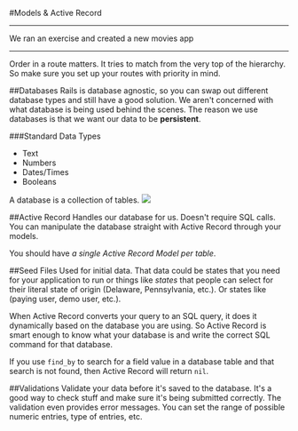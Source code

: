 #Models & Active Record

---
We ran an exercise and created a new movies app

---

Order in a route matters. It tries to match from the very top of the hierarchy. So make sure you set up your routes with priority in mind.

##Databases
Rails is database agnostic, so you can swap out different database types and still have a good solution. We aren't concerned with what database is being used behind the scenes. The reason we use databases is that we want our data to be **persistent**.

###Standard Data Types
* Text
* Numbers
* Dates/Times
* Booleans

A database is a collection of tables.
![](http://andreibondarev.github.io/bewd/09-models-active-record/#/7)

##Active Record
Handles our database for us. Doesn't require SQL calls. You can manipulate the database straight with Active Record through your models.

You should have *a single Active Record Model per table*.

##Seed Files
Used for initial data. That data could be states that you need for your application to run or things like *states* that people can select for their literal state of origin (Delaware, Pennsylvania, etc.). Or states like (paying user, demo user, etc.).

When Active Record converts your query to an SQL query, it does it dynamically based on the database you are using. So Active Record is smart enough to know what your database is and write the correct SQL command for that database.

If you use `find_by` to search for a field value in a database table and that search is not found, then Active Record will return `nil`.

##Validations
Validate your data before it's saved to the database. It's a good way to check stuff and make sure it's being submitted correctly. The validation even provides error messages. You can set the range of possible numeric entries, type of entries, etc.
